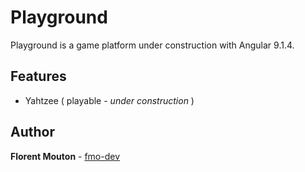 # Playground

Playground is a game platform under construction with Angular 9.1.4.

## Features

* Yahtzee ( playable - *under construction* )

## Author

**Florent Mouton** - [fmo-dev](https://github.com/fmo-dev)

